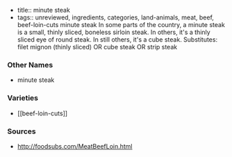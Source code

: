 - title:: minute steak
- tags:: unreviewed, ingredients, categories, land-animals, meat, beef, beef-loin-cuts
minute steak In some parts of the country, a minute steak is a small, thinly sliced, boneless sirloin steak. In others, it's a thinly sliced eye of round steak. In still others, it's a cube steak. Substitutes: filet mignon (thinly sliced) OR cube steak OR strip steak

### Other Names

* minute steak

### Varieties

* [[beef-loin-cuts]]

### Sources
* http://foodsubs.com/MeatBeefLoin.html
